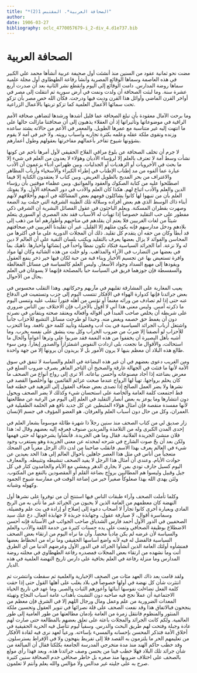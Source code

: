 ```yaml
---
title: "*الصحافة العربية*. المقتبس 1(2)"
author: 
date: 1906-03-27
bibliography: oclc_4770057679-i_2-div_4.d1e737.bib
---
```




#  الصحافة العربية 


 مضت نحو  ثمانية  عقود من السنين منذ أنشئت أول صحيفة عربية أنشأها محمد علي الكبير في هذه العاصمة وسماها الوقائع المصرية وأنشأ رفاعة الطهطاوي أول مجلة علمية سماها روضة المدارس. دامت الوقائع إلى اليوم وانقطع نشر الثانية بعد أن صدرت  أربع  عشرة  سنة. وما لبثت الصحافة أن ولدت ونمت في أرض سورية ثم انتقلت إلى مصر في أواخر القرن الماضي   وأوائل هذا القرن ودبت فيها ودرجت. فكأن الله خص مصر بأن تزكو تحت سمائها الأعمال العلمية كما تزكو تربتها بالأعمال الزراعية. 

 وما برحت الآمال معقودة بأن تبلغ الصحافة عما قليل أشدها ورشدها لتضاهي صحافة الأمم الراقية في موضوعاتها وتأثيراتها إذ أن العقلاء يذهبون إلى أن صحافتنا مازالت حالها على ما انتهت إليه غير متناسبة مع عمرها الطويل. والمعمر في الأعم من حالاته يشتد ساعده وزنده وتقوى ملكة عقله وعلمه بكثرة تجاربه وأسباب رويته. ولا خير في أمة لا يقوم بشؤونها شيوخ تفاخر بأعمالهم مفاخرتها بعقولهم وطول أعمارهم. 

 لا جرم أن تخلف الصحافة عن بلوغ مراقي الفلاح الحقيقي لأول أمرها ناجم عن كونها نشأت وسط أمة لا تعترف بالعلم إلا لرؤساء الأديان وهؤلاء لا يعدون من العلم في شيء إلا ما بحث في الأخرويات أو الزهديات أو الجدليات. وبين ظهراني أدباء يزعمون أن الأدب عبارة عما ألفوه من مد إطناب الإطناب في إطراء الكبراء والأسخياء وأرباب المظاهر والاغتراف من بحر المديح بالطويل العريض. وبين كتاب لا يعتقدون الكتابة إلا فيما اصطلحوا عليه من كتابة الصكوك والعقود والمواثيق. وبين عظماء موقنين بأن رؤساء الدين والعلم والأدب اتباع لهم. هكذا كان العلم والأدب في دور الصحافة الأول. ولا يفوتك العلم بأن من تنبهوا لها كانوا يشاكلون قومهم بعض المشاكلة في أدبهم وأخلاقهم لأنهم أبناء ذاك الوسط الذي هم بعض أفراده وسلالة تلك الطينة الشرقية التي جبلت بيد الضعة وصهرت بقطران المسكنة. ويعلم الباحثون في عقول الفصائل البشرية أن الشرقي ذكي مفطور على حب التقليد خصوصاً إذا تهيأت له الأسباب فقد نجد المصري أو السوري يتعلم شيئاً من لغات   الغربيين فلا يعتم أن يقلدهم في مناحيهم وأطوارهم أما من ذهب إلى بلادهم ودخل مدارسهم فإنه يكون مثلهم إلا القليل. غير أن تقليدنا الغربيين في صحافتهم قد أبطأ وكان من حقه أن يتقدم كل تقليد. ذلك أن المجلات الدورية على ما في أكثرها من   المحاسن والفوائد لا يزال بعضها يعرف بالتقليد ويكتب بلسان التقية على أن العالم لا دين له ولا نزعة. أما الجرائد السياسية فتكاد تكون نمطاً واحداً في إنشائها وأخبارها. ناهيك بما في بعضها من التضارب في الآراء والمذاهب. ولو خلت من هذه الشائبة وكان لها مواد وافرة تستعيض بها عن تجسيم الأخبار وبناء قبة من حبة لكان فيها خير ذخر ينفع العقول ويقودها إلى مهيع السداد وجواد الأسعار. وليس العلم كالسياسة في مسائل المغالطة والسفسطة فإن جوزهما فريق في السياسة حباً بالمصلحة فإنهما لا يسوغان في العلم بحال من الأحوال. 

 يعيب المغاربة على المشارقة تقلبهم في مآربهم وحركاتهم. وهذا التقلب محسوس في بعض جرائدنا فإنها كدوارة الهواء في الأفكار تنتسب اليوم إلى حزب وتستميت في الدفاع عنه حتى إذا لم تصادف من ورائه مغنماً أو تؤنس من أهله فتوراً تنقلب عليه وتنسى اليوم ما ذكرته أمس. وليس معنى هذا أني لا أقول بالأحزاب فإن الاختلاف بين الناس ضروري على شريطة أن يخلص صاحب المبدأ في أقواله وأفعاله ويعتقد صحته ويتفانى في نصرته دون أن يغمط حق خصمه ويغض منه. وحبذا لو طرحت مسائل التشيع للأحزاب جانباً واشتغل أرباب الجرائد السياسية في بث أدب وفضيلة وتأييد كلمة حق نافعة. وما التحزب للأحزاب لو أنصفنا إلا ضربٌ من ضروب الخراب وكل بيت ينشق على نفسه يخرب. وما أشبه بأهل البصيرة   أن يخففوا من هذه النغمة فقد ضربوا على وترها أعواماً والحال ما استحالت، والأقوال ما نجعت، بلى ازدادت النفوس اشمئزازاً والصدور إيغاراً. ومن سوء طالع هذه البلاد أن معظم بنيها لا يرون الأمور بل لا يريدون أن يرونها إلا من جهة واحدة. 

 ومن الغريب دعوى بعضهم في أن غير هذه البضاعة في العلم والسياسة لا تنفق في سوق الأمة لأنها ما فتئت في الجهالة غارقة والصحيح أن التاجر الماهر يصرف ضروب السلع في معرض بضاعته إذا أجاد مصنوعاته وأحسن بياعاته. ألا ترى إلى رواج أنواع من الصحف ما كان يحلم برواجها. تهيأ لها الرواج عندما صحت عزائم القائمين بها وأخلصوا القصد في نشرها ولا يضر العمل الصالح إذا تصدى بعض ضعاف العقول إلى التزهيد في خطته فما قط اجتمعت كلمة العامة والخاصة على استحسان شيء وكذلك لا يضر الصحف   ويحول دون انتشارها وما يوعز به بعض أنصار التقليد في العلم إلى اليوم من الرغبة عن مطالعتها لأنها مفسدة منقصة فإن أمثال هؤلاء المثبطين عن كل جديد نافع هم الحلمة الطفيلية في العمران، وكل من حال دون أسباب العلم والعرفان، هو العضو المؤوف في جسم الإنسان. 

 زار صديق لي من كتاب الصحف منذ سنين رجلاً ذا شهرة طائلة موسوماً بشعار العلم في  إحدى  المدن الكبرى وله من التلامذة والمريدين صنوف فعرفه إليه بعضهم وقال له: هذا فلان منشئ الجريدة الفلانية. فقال وما هي الجريدة. فأنشأوا يشرحونها له حتى فهمها ولكن بعد أن بحّ صوت الشارح في شرحه لمحدثه عن معنى الجريدة وهو يستغرب وجود شيء في العالم يعرف بهذا الاسم. فانقلب صاحبنا من لدن ذاك الرجل مغرباً في الضحك متعجباً   من أناس في مثل هذا العصر جاهلين بأحوال العالم إلى هذا الحد بعيدين عن حوادث الأيام. وعندي أن أمثال هذا الرجل لا يفيد الصحف تنشيطه وتثبيطه. والمعارف اليوم كسيل جارف تودي بمن لا يجاري الدهر ويمشي مع الأيام والجامدون كثار في كل جيل وقبيل وليسوا هم المطالبين برواج بضاعة القلم أو المقصودين بالنفع من المكتوب. ولئن يهدي الله بهذا صعلوكاً صغيراً خير من إضاعة الوقت في ممارسة شيوخ الجمود وكهوله وشبانه. 

 وكلما تأملت الصحف وآراء طبقات الناس فيها استنتج أن من توفروا على نشرها أول النهضة كان معظمهم من العامة الذين لا يحبون من الجرائد غير ما تأتي به من الربح المادي وبعبارة أخرى كانوا تجاراً لا أصحاب دعوة إلى إصلاح أو إرادة في بث علم وفضيلة، وسماسرة أقوال، لا صيارفة عقول، وجهابذة جربذة لا جهابذة أفعال. دع عنك سيد الصحفيين في الدور الأول أحمد فارس الشدياق صاحب الجوائب في الأستانة فإنه أحسن الاضطلاع بوظيفة الصحافي وتمت على يده حسنات كثيرة من خدمة اللغة والأدب والعلم والسياسة لأن غرضه لم يكن مادياً محضاً. وأن ما نراه اليوم من ارتقاء بعض الصحف السياسية فالفضل له فيه لأنه واضع أساسها الحقيقي وما نراه من انحطاط بعضها فمنشأوه أولئك العامة الذين أنشأوا الجرائد في الدور الأول وغرضهم الدنيا من أي الطرق أتت وما نشهده من ارتقاء بعض المجلات فمصدره رفاعة الطهطاوي في مجلته روضة المدارس   وما منزلة رفاعة في العلم بخافية على دارس تاريخ النهضة العلمية في هذه الديار. 

 ولقد قامت بعد ذاك العهد مئات من الصحف الإخبارية والعلمية ثم سقطت وانتشرت ثم انتثرت شأن كل نهضة في أولها خصوصاً في بلاد   يغلب على أهلها القول حتى إذا حقت كلمة الفعل تضاءلت نفوسها أبنائها وأعوزهم الثبات والصبر. وما عهد في تاريخ الحياة الاجتماعية أن عملاً نجح فيه صاحبه دون التشبث بأهداب عامة أسباب النجاح وتهيئة المعدات الضرورية من علم وعمل ومال ورجال اللهم إلا في الشرق فإن معظم من ينجحون فبالاتفاق هذا وقد نفعت الصحف على قلة نصرائها في تنوير العقول وتحسين ملكة المنثور والمنظوم فانتقل زمرة من العامة بإدمان مطالعتها من طور العامية إلى طور العالمية. ولكم كانت الجرائد والمجلات باعثة على تعلق بعضهم بالمطالعة حتى صارت لهم عادة وجبلة وفتحت لهم طريق البحث والدرس. وسقياً ليوم تتأصل فيه الحرية الحقيقية في أخلاق الأمة فتذكر المحسن بإحسانه والمسيء بإساءته. ورعياً لعهد نرى فيه لقادة الأفكار من تعليمهم الحر ما يلتزمون به القصد فلا إلى تفريط ينهجون ولا في الإفراط يسترسلون. وقد خطب حاكم الهند منذ مدة متخرجي المدرسة الجامعة بكلكتا فقال أن المبالغة من شأن جرائد تلك البلاد فهلا خطب فينا من يحسن وصف جرائدنا هذه. وبعد فهذا رأي مولع بالصحف على اختلاف ضروبها منذ صغره بل خاطر صحافي خدم الصحافة سنين كثيرة صرح به على جليته غير مدالس ولا مؤالس والله يعلم وأنتم لا تعلمون. 

